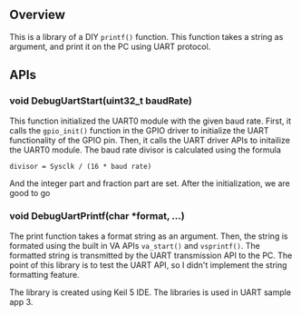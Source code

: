 ## Overview
This is a library of a DIY `printf()` function. This function takes a string as argument, and print it on the PC using UART protocol.
## APIs
### void DebugUartStart(uint32_t baudRate) 
This function initialized the UART0 module with the given baud rate. First, it calls the `gpio_init()` function in the GPIO driver to initialize the UART functionality of the GPIO pin. Then, it calls the UART driver APIs to initailize the UART0 module. The baud rate divisor is calculated using the formula
```
divisor = Sysclk / (16 * baud rate)
```
And the integer part and fraction part are set. After the initialization, we are good to go
### void DebugUartPrintf(char *format, ...)
The print function takes a format string as an argument. Then, the string is formated using the built in VA APIs `va_start()` and `vsprintf()`. The formatted string is transmitted by the UART transmission API to the PC.
The point of this library is to test the UART API, so I didn't implement the string formatting feature.

The library is created using Keil 5 IDE. The libraries is used in UART sample app 3.
